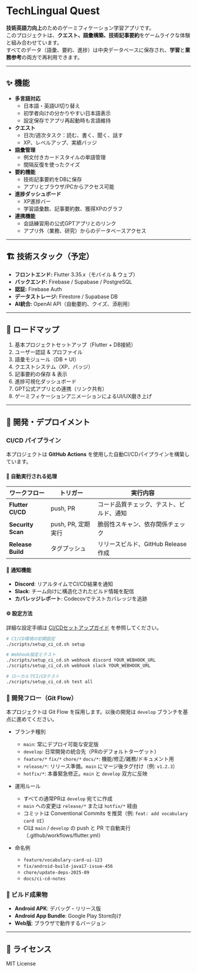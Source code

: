 # TechLingual Quest

**技術英語力向上**のためのゲーミフィケーション学習アプリです。  
このプロジェクトは、**クエスト、語彙構築、技術記事要約**をゲームライクな体験と組み合わせています。  
すべてのデータ（語彙、要約、進捗）は中央データベースに保存され、**学習**と**業務参考**の両方で再利用できます。

---

## ✨ 機能

- **多言語対応**
  - 日本語・英語UI切り替え
  - 初学者向けの分かりやすい日本語表示
  - 設定保存でアプリ再起動時も言語維持
- **クエスト**
  - 日次/週次タスク：読む、書く、聞く、話す
  - XP、レベルアップ、実績バッジ
- **語彙管理**
  - 例文付きカードスタイルの単語管理
  - 間隔反復を使ったクイズ
- **要約機能**
  - 技術記事要約をDBに保存
  - アプリとブラウザ/PCからアクセス可能
- **進捗ダッシュボード**
  - XP進捗バー
  - 学習語彙数、記事要約数、獲得XPのグラフ
- **連携機能**
  - 会話練習用の公式GPTアプリとのリンク
  - アプリ外（業務、研究）からのデータベースアクセス

---

## 🏗️ 技術スタック（予定）

- **フロントエンド:** Flutter 3.35.x（モバイル & ウェブ）
- **バックエンド:** Firebase / Supabase / PostgreSQL
- **認証:** Firebase Auth
- **データストレージ:** Firestore / Supabase DB
- **AI統合:** OpenAI API（自動要約、クイズ、添削用）

---

## 🚀 ロードマップ

1. 基本プロジェクトセットアップ（Flutter + DB接続）
2. ユーザー認証 & プロファイル
3. 語彙モジュール（DB + UI）
4. クエストシステム（XP、バッジ）
5. 記事要約の保存 & 表示
6. 進捗可視化ダッシュボード
7. GPT公式アプリとの連携（リンク共有）
8. ゲーミフィケーションアニメーションによるUI/UX磨き上げ

---

## 🔧 開発・デプロイメント

### CI/CD パイプライン

本プロジェクトは **GitHub Actions** を使用した自動CI/CDパイプラインを構築しています。

#### 🚀 自動実行される処理

| ワークフロー | トリガー | 実行内容 |
|-------------|----------|----------|
| **Flutter CI/CD** | push, PR | コード品質チェック、テスト、ビルド、通知 |
| **Security Scan** | push, PR, 定期実行 | 脆弱性スキャン、依存関係チェック |
| **Release Build** | タグプッシュ | リリースビルド、GitHub Release作成 |

#### 📢 通知機能

- **Discord**: リアルタイムでCI/CD結果を通知
- **Slack**: チーム向けに構造化されたビルド情報を配信
- **カバレッジレポート**: Codecovでテストカバレッジを追跡

#### ⚙️ 設定方法

詳細な設定手順は [CI/CDセットアップガイド](docs/ci-cd-setup.md) を参照してください。

```bash
# CI/CD環境の初期設定
./scripts/setup_ci_cd.sh setup

# Webhook設定とテスト
./scripts/setup_ci_cd.sh webhook discord YOUR_WEBHOOK_URL
./scripts/setup_ci_cd.sh webhook slack YOUR_WEBHOOK_URL

# ローカルでCI/CDテスト
./scripts/setup_ci_cd.sh test all
```

### 🧭 開発フロー（Git Flow）

本プロジェクトは Git Flow を採用します。以後の開発は `develop` ブランチを基点に進めてください。

- ブランチ種別
  - `main`: 常にデプロイ可能な安定版
  - `develop`: 日常開発の統合先（PRのデフォルトターゲット）
  - `feature/*` `fix/*` `chore/*` `docs/*`: 機能/修正/雑務/ドキュメント用
  - `release/*`: リリース準備。`main` にマージ後タグ付け（例: `v1.2.3`）
  - `hotfix/*`: 本番緊急修正。`main` と `develop` 双方に反映

- 運用ルール
  - すべての通常PRは `develop` 宛てに作成
  - `main` への変更は `release/*` または `hotfix/*` 経由
  - コミットは Conventional Commits を推奨（例: `feat: add vocabulary card UI`）
  - CIは `main` / `develop` の push と PR で自動実行（.github/workflows/flutter.yml）

- 命名例
  - `feature/vocabulary-card-ui-123`
  - `fix/android-build-java17-issue-456`
  - `chore/update-deps-2025-09`
  - `docs/ci-cd-notes`

### 📱 ビルド成果物

- **Android APK**: デバッグ・リリース版
- **Android App Bundle**: Google Play Store向け
- **Web版**: ブラウザで動作するバージョン

---

## 📜 ライセンス
MIT License
